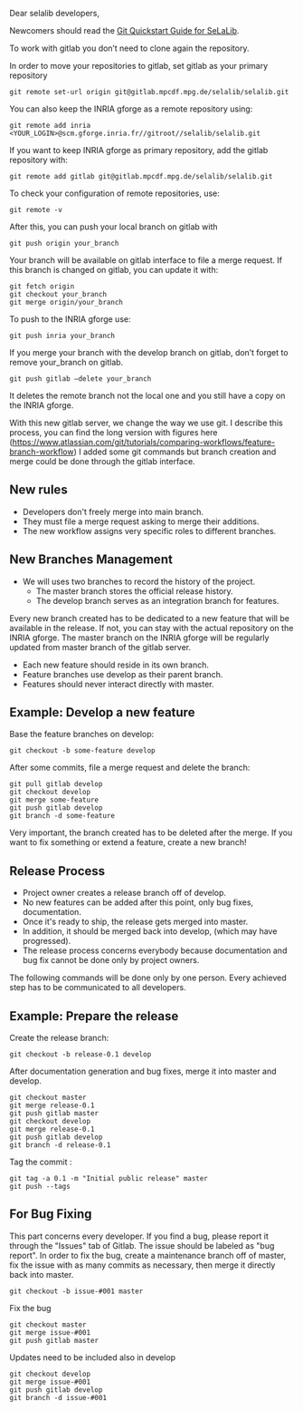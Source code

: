 Dear selalib developers,

Newcomers should read the [Git Quickstart Guide for SeLaLib](GitQuickstart.md).

To work with gitlab you don’t need to clone again the repository.

In order to move your repositories to gitlab, set gitlab as your primary repository
```
git remote set-url origin git@gitlab.mpcdf.mpg.de/selalib/selalib.git
```
You can also keep the INRIA gforge as a remote repository using:
```
git remote add inria <YOUR_LOGIN>@scm.gforge.inria.fr//gitroot//selalib/selalib.git
```

If you want to keep INRIA gforge as primary repository, add the gitlab 
repository with:
```
git remote add gitlab git@gitlab.mpcdf.mpg.de/selalib/selalib.git
```

To check your configuration of remote repositories, use:
```
git remote -v
```

After this, you can push your local branch on gitlab with
```
git push origin your_branch
```

Your branch will be available on gitlab interface to file a merge 
request. If this branch is changed on gitlab, you can update it with:
```
git fetch origin
git checkout your_branch
git merge origin/your_branch
```

To push to the INRIA gforge use:
```
git push inria your_branch
```

If you merge your branch with the develop branch on gitlab, don’t forget to 
remove your_branch on gitlab.
```
git push gitlab —delete your_branch
```

It deletes the remote branch not the local one and you still have a copy 
on the INRIA gforge.

With this new gitlab server, we change the way we use git.
I describe this process, you can find the long version with figures here
 (https://www.atlassian.com/git/tutorials/comparing-workflows/feature-branch-workflow)
I added some git commands but branch creation and merge could be done through 
the gitlab interface. 


## New rules

- Developers don't freely merge into main branch.
- They must file a merge request asking to merge their additions.
- The new workflow assigns very specific roles to different branches.

## New Branches Management

- We will uses two branches to record the history of the project.
	- The master branch stores the official release history.
	- The develop branch serves as an integration branch for features.

Every new branch created has to be dedicated to a new feature that will be
available in the release. If not, you can stay with the actual repository on 
the INRIA gforge. The master branch on the INRIA gforge will be regularly 
updated from master branch of the gitlab server.

- Each new feature should reside in its own branch.
- Feature branches use develop as their parent branch.
- Features should never interact directly with master.

## Example: Develop a new feature

Base the feature branches on develop:
```
git checkout -b some-feature develop
```
After some commits, file a merge request and delete the branch:
```
git pull gitlab develop
git checkout develop
git merge some-feature
git push gitlab develop
git branch -d some-feature
```

Very important, the branch created has to be deleted after the merge. If you want to
fix something or extend a feature, create a new branch!

## Release Process

- Project owner creates a release branch off of develop.
- No new features can be added after this point, only bug fixes, documentation.
- Once it's ready to ship, the release gets merged into master.
- In addition, it should be merged back into develop, (which may have progressed).
- The release process concerns everybody because documentation and bug fix
cannot be done only by project owners.

The following commands will be done only by one person.
Every achieved step has to be communicated to all developers.

## Example: Prepare the release

Create the release branch:
```
git checkout -b release-0.1 develop
```

After documentation generation and bug fixes, merge it into master and develop.
```
git checkout master
git merge release-0.1
git push gitlab master
git checkout develop
git merge release-0.1
git push gitlab develop
git branch -d release-0.1
```

Tag the commit :
```
git tag -a 0.1 -m "Initial public release" master
git push --tags
```

## For Bug Fixing

This part concerns every developer. If you find a bug, please report it through 
the "Issues" tab of Gitlab. The issue should be labeled as "bug report".
In order to fix the bug, create a maintenance branch off of master, fix the 
issue with as many commits as necessary, then merge it directly back
into master.
```
git checkout -b issue-#001 master
```

Fix the bug
```
git checkout master
git merge issue-#001
git push gitlab master
```

Updates  need to be included also in develop
```
git checkout develop
git merge issue-#001
git push gitlab develop
git branch -d issue-#001
```